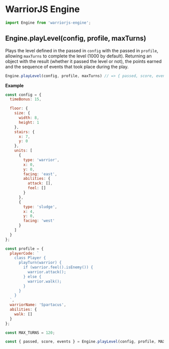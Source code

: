 # WarriorJS Engine

```javascript
import Engine from 'warriorjs-engine';
```

## Engine.playLevel(config, profile, maxTurns)

Plays the level defined in the passed in `config` with the passed in `profile`, allowing `maxTurns` to complete the level (1000 by default). Returning an object with the result (whether it passed the level or not), the points earned and the sequence of events that took place during the play.

```javascript
Engine.playLevel(config, profile, maxTurns) // => { passed, score, events }
```

**Example**

```javascript
const config = {
  timeBonus: 15,

  floor: {
    size: {
      width: 8,
      height: 1
    },
    stairs: {
      x: 7,
      y: 0
    },
    units: [
      {
        type: 'warrior',
        x: 0,
        y: 0,
        facing: 'east',
        abilities: {
          attack: [],
          feel: []
        }
      },
      {
        type: 'sludge',
        x: 4,
        y: 0,
        facing: 'west'
      }
    ]
  }
};

const profile = {
  playerCode: `
    class Player {
      playTurn(warrior) {
        if (warrior.feel().isEnemy()) {
          warrior.attack();
        } else {
          warrior.walk();
        }
      }
    }
  `,
  warriorName: 'Spartacus',
  abilities: {
    walk: []
  }
};

const MAX_TURNS = 120;

const { passed, score, events } = Engine.playLevel(config, profile, MAX_TURNS);
```

